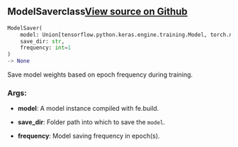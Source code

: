 ## ModelSaver<span class="tag">class</span><a class="sourcelink" href=https://github.com/fastestimator/fastestimator/blob/r1.0/fastestimator/trace/io/model_saver.py/#L25-L44>View source on Github</a>
```python
ModelSaver(
	model: Union[tensorflow.python.keras.engine.training.Model, torch.nn.modules.module.Module],
	save_dir: str,
	frequency: int=1
)
-> None
```
Save model weights based on epoch frequency during training.


<h3>Args:</h3>


* **model**: A model instance compiled with fe.build.

* **save_dir**: Folder path into which to save the `model`.

* **frequency**: Model saving frequency in epoch(s).

